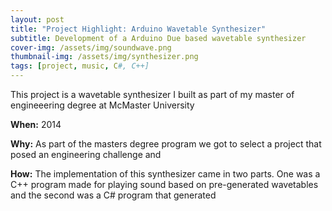 ```yaml
---
layout: post
title: "Project Highlight: Arduino Wavetable Synthesizer"
subtitle: Development of a Arduino Due based wavetable synthesizer
cover-img: /assets/img/soundwave.png
thumbnail-img: /assets/img/synthesizer.png
tags: [project, music, C#, C++]
---
```


This project is a wavetable synthesizer I built as part of my master of engineeering degree at McMaster University

**When:** 2014

**Why:** As part of the masters degree program we got to select a project that posed an engineering challenge and 

**How:** The implementation of this synthesizer came in two parts. One was a C++ program made for playing sound based on pre-generated wavetables and the second was a C# program that generated
